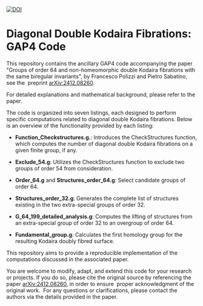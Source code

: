 [![DOI](https://zenodo.org/badge/907463792.svg)](https://doi.org/10.5281/zenodo.14561464)

# Diagonal Double Kodaira Fibrations: GAP4 Code

This repository contains the ancillary GAP4 code accompanying the paper "Groups of order 64 and non-homeomorphic double Kodaira fibrations with the same biregular invariants", by Francesco Polizzi and Pietro Sabatino, see the  preprint [arXiv:2412.08260](https://arxiv.org/abs/2412.08260).

For detailed explanations and mathematical background, please refer to the paper.

The code is organized into seven listings, each designed to perform specific computations related to diagonal double Kodaira fibrations. Below is an overview of the functionality provided by each listing:

- **Function_Checkstructures.g.**: Introduces the CheckStructures function, which computes the number of diagonal double Kodaira fibrations on a given finite group, if any. 

- **Exclude_54.g**: Utilizes the CheckStructures function to exclude two groups of order 54 from consideration.

- **Order_64.g** and **Structures_order_64.g**: Select candidate groups of order 64.

- **Structures_order_32.g**: Generates the complete list of structures existing in the two extra-special groups of order 32.

- **G_64_199_detailed_analysis.g**: Computes the lifting of structures from an extra-special group of order 32 to an overgroup of order 64.

- **Fundamental_group.g**: Calculates the first homology group for the resulting Kodaira doubly fibred surface.

This repository aims to provide a reproducible implementation of the computations discussed in the associated paper.

You are welcome to modify, adapt, and extend this code for your research or projects. If you do so, please cite the original source by referencing the paper [arXiv:2412.08260](https://arxiv.org/abs/2412.08260), in order to ensure  proper acknowledgment of the original work.  For any questions or clarifications, please contact the authors via the details provided in the paper.
